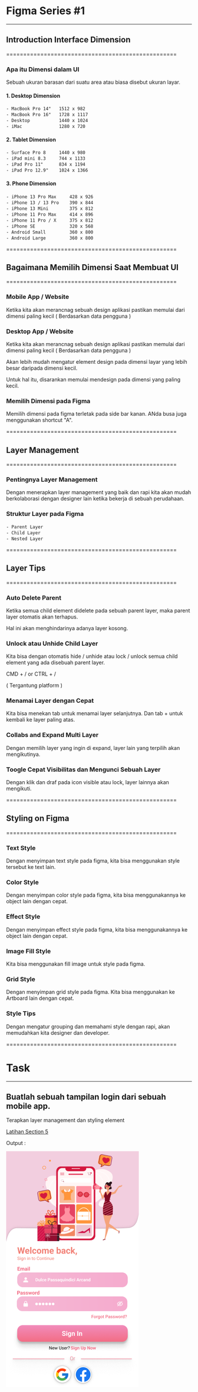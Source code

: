 # Figma Series #1
--------------------------------------------------

## Introduction Interface Dimension
==================================================

### Apa itu Dimensi dalam UI

Sebuah ukuran barasan dari suatu area atau biasa disebut ukuran layar.

#### 1. Desktop Dimension

    - MacBook Pro 14"   1512 x 982
    - MacBook Pro 16"   1728 x 1117
    - Desktop           1440 x 1024
    - iMac              1280 x 720

#### 2. Tablet Dimension

    - Surface Pro 8     1440 x 980
    - iPad mini 8.3     744 x 1133
    - iPad Pro 11"      834 x 1194
    - iPad Pro 12.9"    1024 x 1366

#### 3. Phone Dimension

    - iPhone 13 Pro Max     428 x 926
    - iPhone 13 / 13 Pro    390 x 844
    - iPhone 13 Mini        375 x 812
    - iPhone 11 Pro Max     414 x 896
    - iPhone 11 Pro / X     375 x 812
    - iPhone SE             320 x 568
    - Android Small         360 x 800
    - Android Large         360 x 800

==================================================
## Bagaimana Memilih Dimensi Saat Membuat UI
==================================================

### Mobile App / Website

Ketika kita akan merancnag sebuah design aplikasi pastikan memulai dari dimensi paling kecil ( Berdasarkan data pengguna )

### Desktop App / Website

Ketika kita akan merancnag sebuah design aplikasi pastikan memulai dari dimensi paling kecil ( Berdasarkan data pengguna )

Akan lebih mudah mengatur element design pada dimensi layar yang lebih besar daripada dimensi kecil.

Untuk hal itu, disarankan memulai mendesign pada dimensi yang paling kecil.

### Memilih Dimensi pada Figma

Memilih dimensi pada figma terletak pada side bar kanan. ANda busa juga menggunakan shortcut "A".

==================================================
## Layer Management
==================================================

### Pentingnya Layer Management

Dengan menerapkan layer management yang baik dan rapi kita akan mudah berkolaborasi dengan designer lain ketika bekerja di sebuah perudahaan.

### Struktur Layer pada Figma

    - Parent Layer
    - Child Layer
    - Nested Layer

==================================================
## Layer Tips
==================================================

### Auto Delete Parent

Ketika semua child element didelete pada sebuah parent layer, maka parent layer otomatis akan terhapus.

Hal ini akan menghindarinya adanya layer kosong.

### Unlock atau Unhide Child Layer

Kita bisa dengan otomatis hide / unhide atau lock / unlock semua child element yang ada disebuah parent layer.

CMD + / or CTRL + /

( Tergantung platform )

### Menamai Layer dengan Cepat

Kita bisa menekan tab untuk menamai layer selanjutnya. Dan tab + untuk kembali ke layer paling atas.

### Collabs and Expand Multi Layer

Dengan memilih layer yang ingin di expand, layer lain yang terpilih akan mengikutinya.

### Toogle Cepat Visibilitas dan Mengunci Sebuah Layer

Dengan klik dan draf pada icon visible atau lock, layer lainnya akan mengikuti.

==================================================
## Styling on Figma
==================================================

### Text Style

Dengan menyimpan text style pada figma, kita bisa menggunakan style tersebut ke text lain.

### Color Style

Dengan menyimpan color style pada figma, kita bisa menggunakannya ke object lain dengan cepat.

### Effect Style

Dengan menyimpan effect style pada figma, kita bisa menggunakannya ke object lain dengan cepat.

### Image Fill Style

Kita bisa menggunakan fill image untuk style pada figma.

### Grid Style

Dengan menyimpan grid style pada figma. Kita bisa menggunakan ke Artboard lain dengan cepat.

### Style Tips

Dengan mengatur grouping dan memahami style dengan rapi, akan memudahkan kita designer dan developer.

==================================================
# Task
--------------------------------------------------

## Buatlah sebuah tampilan login dari sebuah mobile app.

Terapkan layer management dan styling element

[Latihan Section 5](https://www.figma.com/file/2CeNmTgxC54WsVzolebsJz/Login?node-id=0%3A1)

Output :

<img src= Screenshots/1.png>
